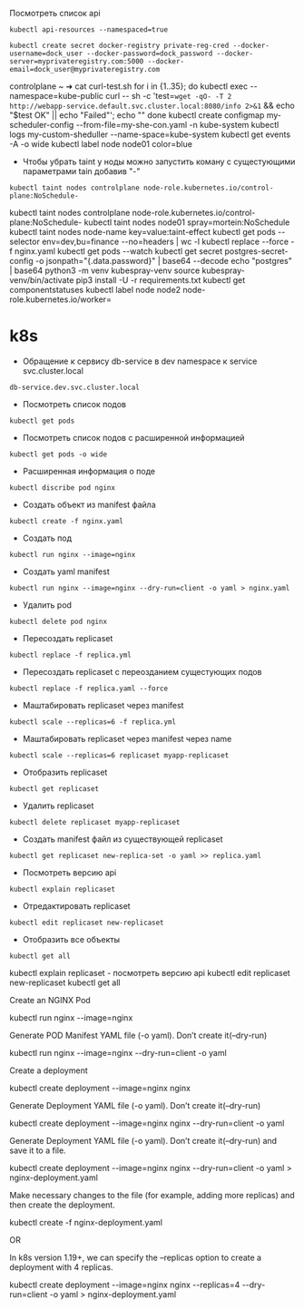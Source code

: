 Посмотреть список api
```console
kubectl api-resources --namespaced=true
```
```console
kubectl create secret docker-registry private-reg-cred --docker-username=dock_user --docker-password=dock_password --docker-server=myprivateregistry.com:5000 --docker-email=dock_user@myprivateregistry.com
```
controlplane ~ ➜  cat curl-test.sh 
for i in {1..35}; do
   kubectl exec --namespace=kube-public curl -- sh -c 'test=`wget -qO- -T 2  http://webapp-service.default.svc.cluster.local:8080/info 2>&1` && echo "$test OK" || echo "Failed"';
   echo ""
done
kubectl create configmap my-scheduler-config --from-file=my-she-con.yaml -n kube-system
kubectl logs my-custom-sheduller --name-space=kube-system
kubectl get events -A -o wide
kubectl label node node01 color=blue

* Чтобы убрать taint у ноды можно запустить коману с сущестующими параметрами tain добавив "-"
```console
kubectl taint nodes controlplane node-role.kubernetes.io/control-plane:NoSchedule-
```
kubectl taint nodes controlplane node-role.kubernetes.io/control-plane:NoSchedule-
kubectl taint nodes node01 spray=mortein:NoSchedule
kubectl taint nodes node-name key=value:taint-effect
kubectl get pods --selector env=dev,bu=finance --no=headers | wc -l
kubectl replace --force -f nginx.yaml
kubectl get pods --watch
kubectl get secret postgres-secret-config -o jsonpath="{.data.password}" | base64 --decode
echo "postgres" | base64
python3 -m venv kubespray-venv
source kubespray-venv/bin/activate
pip3 install -U -r requirements.txt
kubectl get componentstatuses
kubectl label node node2 node-role.kubernetes.io/worker=
# k8s
* Обращение к сервису db-service в dev namespace к service svc.cluster.local
```console
db-service.dev.svc.cluster.local
```
* Посмотреть список подов
```console
kubectl get pods
```
* Посмотреть список подов с расширенной информацией
```console
kubectl get pods -o wide
```
* Расширенная информация о поде
```console
kubectl discribe pod nginx
```
* Создать объект из manifest файла
```console
kubectl create -f nginx.yaml
```
* Создать под
```console
kubectl run nginx --image=nginx
```
* Создать yaml manifest
```console
kubectl run nginx --image=nginx --dry-run=client -o yaml > nginx.yaml
```
* Удалить pod
```console
kubectl delete pod nginx
```
* Пересоздать replicaset
```console
kubectl replace -f replica.yml
```
* Пересоздать replicaset с переозданием сущестующих подов
```console
kubectl replace -f replica.yaml --force
```
* Маштабировать replicaset через manifest
```console
kubectl scale --replicas=6 -f replica.yml
```
* Маштабировать replicaset через manifest через name
```console
kubectl scale --replicas=6 replicaset myapp-replicaset
```
* Отобразить replicaset
```console
kubectl get replicaset
```
* Удалить replicaset
```console
kubectl delete replicaset myapp-replicaset
```
* Создать manifest файл из существующей replicaset
```console
kubectl get replicaset new-replica-set -o yaml >> replica.yaml
```
* Посмотреть версию api
```console
kubectl explain replicaset
```
* Отредактировать replicaset
```console
kubectl edit replicaset new-replicaset
```
* Отобразить все объекты
```console
kubectl get all
```






kubectl explain replicaset - посмотреть версию api
kubectl edit replicaset new-replicaset
kubectl get all

Create an NGINX Pod

kubectl run nginx --image=nginx

Generate POD Manifest YAML file (-o yaml). Don’t create it(–dry-run)

kubectl run nginx --image=nginx --dry-run=client -o yaml

Create a deployment

kubectl create deployment --image=nginx nginx

Generate Deployment YAML file (-o yaml). Don’t create it(–dry-run)

kubectl create deployment --image=nginx nginx --dry-run=client -o yaml

Generate Deployment YAML file (-o yaml). Don’t create it(–dry-run) and save it to a file.

kubectl create deployment --image=nginx nginx --dry-run=client -o yaml > nginx-deployment.yaml

Make necessary changes to the file (for example, adding more replicas) and then create the deployment.

kubectl create -f nginx-deployment.yaml

OR

In k8s version 1.19+, we can specify the –replicas option to create a deployment with 4 replicas.

kubectl create deployment --image=nginx nginx --replicas=4 --dry-run=client -o yaml > nginx-deployment.yaml
